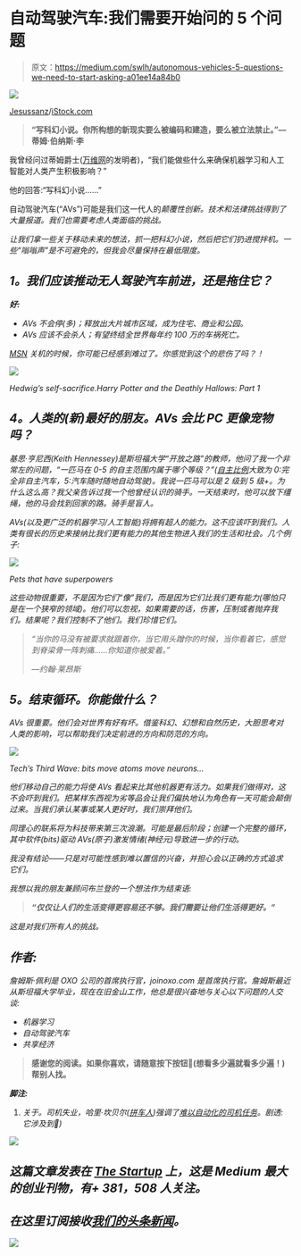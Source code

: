 # 自动驾驶汽车:我们需要开始问的 5 个问题

> 原文：<https://medium.com/swlh/autonomous-vehicles-5-questions-we-need-to-start-asking-a01ee14a84b0>

![](img/e66299e834ae3ee72bbc5e5f6940ab8c.png)

[Jesussanz](https://jesussanz.com/mi-portfolio/page/3/)/[iStock.com](https://www.istockphoto.com/)

> **“写科幻小说。你所构想的新现实要么被编码和建造，要么被立法禁止。”—蒂姆·伯纳斯·李**

我曾经问过蒂姆爵士([万维网](https://en.wikipedia.org/wiki/Tim_Berners-Lee)的发明者)，“我们能做些什么来确保机器学习和人工智能对人类产生积极影响？”

他的回答:“写科幻小说……”

自动驾驶汽车(“AVs”)可能是我们这一代人的*颠覆性创新。技术和法律挑战得到了大量报道。我们也需要考虑人类面临的挑战。*

*让我们拿一些关于移动未来的想法，抓一把科幻小说，然后把它们扔进搅拌机。一些“嗡嗡声”是不可避免的，但我会尽量保持在最低限度。*

## ***1。我们应该推动无人驾驶汽车前进，还是拖住它？***

***好:***

*   *AVs 不会停(多)；释放出大片城市区域，成为住宅、商业和公园。*
*   *AVs 应该不会杀人；有望终结全世界每年约 100 万的车祸死亡。*

*[MSN](https://medium.com/u/78c5166b8328#1e2cf5f848fb) 关机的时候，你可能已经感到难过了。你感觉到这个的悲伤了吗？！*

*![](img/5dfaa4e7c01953e0ef1164c126bedbfc.png)*

*Hedwig’s self-sacrifice.Harry Potter and the Deathly Hallows: Part 1*

## ***4。人类的(新)最好的朋友。AVs 会比 PC 更像宠物吗？***

*基思·亨尼西(Keith Hennessey)是斯坦福大学“开放之路”的教师，他问了我一个非常左的问题，“一匹马在 0-5 的自主范围内属于哪个等级？”([自主比例](https://www.forbes.com/sites/robertszczerba/2018/07/19/rise-of-the-machines-understanding-the-autonomy-levels-of-self-driving-cars/#7fd0977e9593)大致为 0:完全非自主汽车，5:汽车随时随地自动驾驶)。我说一匹马可以是 2 级到 5 级+。为什么这么高？我父亲告诉过我一个他曾经认识的骑手。一天结束时，他可以放下缰绳，他的马会找到回家的路。骑手是盲人。*

*AVs(以及更广泛的机器学习/人工智能)将拥有超人的能力。这不应该吓到我们。人类有很长的历史来接纳比我们更有能力的其他生物进入我们的生活和社会。几个例子:*

*![](img/b619384c41a0a0e05008075a88fd17e0.png)*

*Pets that have superpowers*

*这些动物很重要，不是因为它们“像”我们，而是因为它们比我们更有能力(哪怕只是在一个狭窄的领域)。他们可以忽视，如果需要的话，伤害，压制或者抛弃我们。结果呢？我们控制不了他们。我们珍惜它们。*

> *“当你的马没有被要求就跟着你，当它用头蹭你的时候，当你看着它，感觉到脊梁骨一阵刺痛……你知道你被爱着。”*
> 
> *—约翰·莱昂斯*

## ***5。结束循环。你能做什么？***

*AVs 很重要。他们会对世界有好有坏。借鉴科幻、幻想和自然历史，大胆思考对人类的影响，可以帮助我们决定前进的方向和防范的方向。*

*![](img/08a4828b883415fbe9f8cb2b2bff6c05.png)*

*Tech’s Third Wave: bits move atoms move neurons…*

*他们移动自己的能力将使 AVs 看起来比其他机器更有活力。如果我们做得对，这不会吓到我们。把某样东西视为劣等品会让我们偏执地认为角色有一天可能会颠倒过来。当我们承认某事或某人更好时，我们崇拜他们。*

*同理心的联系将为科技带来第三次浪潮。可能是最后阶段；创建一个完整的循环，其中软件(bits)驱动 AVs(原子)激发情绪(神经元)导致进一步的行动。*

*我没有结论——只是对可能性感到难以置信的兴奋，并担心会以正确的方式追求它们。*

*我想以我的朋友兼顾问布兰登的一个想法作为结束语:*

> ***“仅仅让人们的生活变得更容易还不够。我们需要让他们生活得更好。”***

*这是对我们所有人的挑战。*

## *作者:*

*詹姆斯·佩利是 OXO 公司的首席执行官，joinoxo.com 是首席执行官。詹姆斯最近从斯坦福大学毕业，现在在旧金山工作，他总是很兴奋地与关心以下问题的人交谈:*

*   *机器学习*
*   *自动驾驶汽车*
*   *共享经济*

> **感谢您的阅读。如果你喜欢，请随意按下按钮👏(想看多少遍就看多少遍！)帮别人找。**

***脚注:***

1.  *关于。司机失业，哈里·坎贝尔([拼车人](https://therideshareguy.com/))强调了[难以自动化的司机任务](https://qz.com/work/1312224/what-uber-and-lyft-drivers-think-about-self-driving-cars/)。剧透:它涉及到🤮)*

*[![](img/308a8d84fb9b2fab43d66c117fcc4bb4.png)](https://medium.com/swlh)*

## *这篇文章发表在 [The Startup](https://medium.com/swlh) 上，这是 Medium 最大的创业刊物，有+ 381，508 人关注。*

## *在这里订阅接收[我们的头条新闻](http://growthsupply.com/the-startup-newsletter/)。*

*[![](img/b0164736ea17a63403e660de5dedf91a.png)](https://medium.com/swlh)*